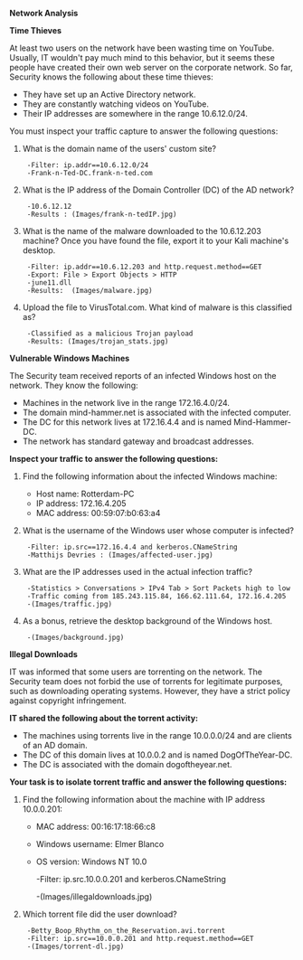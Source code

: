**Network Analysis**

**Time Thieves**

At least two users on the network have been wasting time on YouTube. Usually, IT wouldn't pay much mind to this behavior, but it seems these people have created their own web server on the corporate network. So far, Security knows the following about these time thieves:
* They have set up an Active Directory network.
* They are constantly watching videos on YouTube.
* Their IP addresses are somewhere in the range 10.6.12.0/24.

You must inspect your traffic capture to answer the following questions:
1. What is the domain name of the users' custom site?

        -Filter: ip.addr==10.6.12.0/24
        -Frank-n-Ted-DC.frank-n-ted.com
        
2. What is the IP address of the Domain Controller (DC) of the AD network?

        -10.6.12.12
        -Results : (Images/frank-n-tedIP.jpg)

3. What is the name of the malware downloaded to the 10.6.12.203 machine? Once you have found the file, export it to your Kali machine's desktop.

        -Filter: ip.addr==10.6.12.203 and http.request.method==GET
        -Export: File > Export Objects > HTTP
        -june11.dll
        -Results:  (Images/malware.jpg)
        
4. Upload the file to VirusTotal.com. What kind of malware is this classified as?

        -Classified as a malicious Trojan payload
        -Results: (Images/trojan_stats.jpg)


**Vulnerable Windows Machines**

The Security team received reports of an infected Windows host on the network. They know the following:
* Machines in the network live in the range 172.16.4.0/24.
* The domain mind-hammer.net is associated with the infected computer.
* The DC for this network lives at 172.16.4.4 and is named Mind-Hammer-DC.
* The network has standard gateway and broadcast addresses.

**Inspect your traffic to answer the following questions:**
1. Find the following information about the infected Windows machine:
   * Host name: Rotterdam-PC
   * IP address: 172.16.4.205
   * MAC address: 00:59:07:b0:63:a4
   
2. What is the username of the Windows user whose computer is infected?

        -Filter: ip.src==172.16.4.4 and kerberos.CNameString
        -Matthijs Devries : (Images/affected-user.jpg)
         
3. What are the IP addresses used in the actual infection traffic?

        -Statistics > Conversations > IPv4 Tab > Sort Packets high to low
        -Traffic coming from 185.243.115.84, 166.62.111.64, 172.16.4.205
        -(Images/traffic.jpg)

4. As a bonus, retrieve the desktop background of the Windows host.

        -(Images/background.jpg)

**Illegal Downloads**

IT was informed that some users are torrenting on the network. The Security team does not forbid the use of torrents for legitimate purposes, such as downloading operating systems. However, they have a strict policy against copyright infringement.

**IT shared the following about the torrent activity:**
* The machines using torrents live in the range 10.0.0.0/24 and are clients of an AD domain.
* The DC of this domain lives at 10.0.0.2 and is named DogOfTheYear-DC.
* The DC is associated with the domain dogoftheyear.net.

**Your task is to isolate torrent traffic and answer the following questions:**


1. Find the following information about the machine with IP address 10.0.0.201:

   * MAC address: 00:16:17:18:66:c8
   * Windows username: Elmer Blanco
   * OS version: Windows NT 10.0

        -Filter: ip.src.10.0.0.201 and kerberos.CNameString
        
        -(Images/illegaldownloads.jpg) 
        
2. Which torrent file did the user download?

        -Betty_Boop_Rhythm_on_the_Reservation.avi.torrent
        -Filter: ip.src==10.0.0.201 and http.request.method==GET
        -(Images/torrent-dl.jpg)
